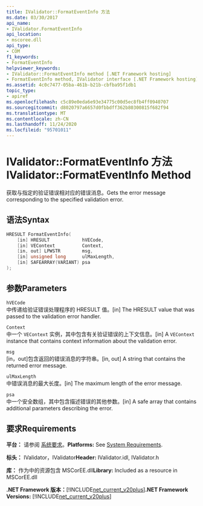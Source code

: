 ```yaml
---
title: IValidator::FormatEventInfo 方法
ms.date: 03/30/2017
api_name:
- IValidator.FormatEventInfo
api_location:
- mscoree.dll
api_type:
- COM
f1_keywords:
- FormatEventInfo
helpviewer_keywords:
- IValidator::FormatEventInfo method [.NET Framework hosting]
- FormatEventInfo method, IValidator interface [.NET Framework hosting]
ms.assetid: 4c0c7477-05ba-461b-b21b-cbfba95f1db1
topic_type:
- apiref
ms.openlocfilehash: c5c89e0eda6e93e34775c00d5ec8fb4ff0940707
ms.sourcegitcommit: d8020797a6657d0fbbdff362b80300815f682f94
ms.translationtype: MT
ms.contentlocale: zh-CN
ms.lasthandoff: 11/24/2020
ms.locfileid: "95701011"
---
```

# <a name="ivalidatorformateventinfo-method"></a><span data-ttu-id="7cd5f-102">IValidator::FormatEventInfo 方法</span><span class="sxs-lookup"><span data-stu-id="7cd5f-102">IValidator::FormatEventInfo Method</span></span>

<span data-ttu-id="7cd5f-103">获取与指定的验证错误相对应的错误消息。</span><span class="sxs-lookup"><span data-stu-id="7cd5f-103">Gets the error message corresponding to the specified validation error.</span></span>  
  
## <a name="syntax"></a><span data-ttu-id="7cd5f-104">语法</span><span class="sxs-lookup"><span data-stu-id="7cd5f-104">Syntax</span></span>  
  
```cpp  
HRESULT FormatEventInfo(  
    [in] HRESULT            hVECode,  
    [in] VEContext          Context,  
    [in, out] LPWSTR        msg,  
    [in] unsigned long      ulMaxLength,  
    [in] SAFEARRAY(VARIANT) psa  
);  
```  
  
## <a name="parameters"></a><span data-ttu-id="7cd5f-105">参数</span><span class="sxs-lookup"><span data-stu-id="7cd5f-105">Parameters</span></span>  

 `hVECode`  
 <span data-ttu-id="7cd5f-106">中传递给验证错误处理程序的 HRESULT 值。</span><span class="sxs-lookup"><span data-stu-id="7cd5f-106">[in] The HRESULT value that was passed to the validation error handler.</span></span>  
  
 `Context`  
 <span data-ttu-id="7cd5f-107">中一个 `VEContext` 实例，其中包含有关验证错误的上下文信息。</span><span class="sxs-lookup"><span data-stu-id="7cd5f-107">[in] A `VEContext` instance that contains context information about the validation error.</span></span>  
  
 `msg`  
 <span data-ttu-id="7cd5f-108">[in，out]包含返回的错误消息的字符串。</span><span class="sxs-lookup"><span data-stu-id="7cd5f-108">[in, out] A string that contains the returned error message.</span></span>  
  
 `ulMaxLength`  
 <span data-ttu-id="7cd5f-109">中错误消息的最大长度。</span><span class="sxs-lookup"><span data-stu-id="7cd5f-109">[in] The maximum length of the error message.</span></span>  
  
 `psa`  
 <span data-ttu-id="7cd5f-110">中一个安全数组，其中包含描述错误的其他参数。</span><span class="sxs-lookup"><span data-stu-id="7cd5f-110">[in] A safe array that contains additional parameters describing the error.</span></span>  
  
## <a name="requirements"></a><span data-ttu-id="7cd5f-111">要求</span><span class="sxs-lookup"><span data-stu-id="7cd5f-111">Requirements</span></span>  

 <span data-ttu-id="7cd5f-112">**平台：** 请参阅 [系统要求](../../get-started/system-requirements.md)。</span><span class="sxs-lookup"><span data-stu-id="7cd5f-112">**Platforms:** See [System Requirements](../../get-started/system-requirements.md).</span></span>  
  
 <span data-ttu-id="7cd5f-113">**标头：** IValidator，IValidator</span><span class="sxs-lookup"><span data-stu-id="7cd5f-113">**Header:** IValidator.idl, IValidator.h</span></span>  
  
 <span data-ttu-id="7cd5f-114">**库：** 作为中的资源包含 MSCorEE.dll</span><span class="sxs-lookup"><span data-stu-id="7cd5f-114">**Library:** Included as a resource in MSCorEE.dll</span></span>  
  
 <span data-ttu-id="7cd5f-115">**.NET Framework 版本：**[!INCLUDE[net_current_v20plus](../../../../includes/net-current-v20plus-md.md)]</span><span class="sxs-lookup"><span data-stu-id="7cd5f-115">**.NET Framework Versions:** [!INCLUDE[net_current_v20plus](../../../../includes/net-current-v20plus-md.md)]</span></span>  
